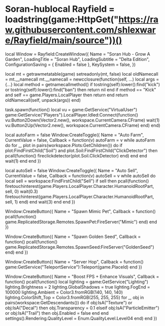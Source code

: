 # Soran-hublocal Rayfield = loadstring(game:HttpGet("https://raw.githubusercontent.com/shlexware/Rayfield/main/source"))()

local Window = Rayfield:CreateWindow({
	Name = "Soran Hub - Grow A Garden",
	LoadingTitle = "Soran Hub",
	LoadingSubtitle = "Delta Edition",
	ConfigurationSaving = { Enabled = false },
	KeySystem = false,
})

local mt = getrawmetatable(game)
setreadonly(mt, false)
local oldNamecall = mt.__namecall
mt.__namecall = newcclosure(function(self, ...)
	local args = {...}
	local method = getnamecallmethod()
	if tostring(self):lower():find("kick") or tostring(self):lower():find("ban") then
		return nil
	end
	if method == "Kick" and self == game.Players.LocalPlayer then
		return
	end
	return oldNamecall(self, unpack(args))
end)

task.spawn(function()
	local vu = game:GetService("VirtualUser")
	game:GetService("Players").LocalPlayer.Idled:Connect(function()
		vu:Button2Down(Vector2.new(), workspace.CurrentCamera.CFrame)
		wait(1)
		vu:Button2Up(Vector2.new(), workspace.CurrentCamera.CFrame)
	end)
end)

local autoFarm = false
Window:CreateToggle({
	Name = "Auto Farm",
	CurrentValue = false,
	Callback = function(v)
		autoFarm = v
		while autoFarm do
			for _, plot in pairs(workspace.Plots:GetChildren()) do
				if plot:FindFirstChild("Soil") and plot.Soil:FindFirstChild("ClickDetector") then
					pcall(function()
						fireclickdetector(plot.Soil.ClickDetector)
					end)
				end
			end
			wait(1)
		end
	end
})

local autoSell = false
Window:CreateToggle({
	Name = "Auto Sell",
	CurrentValue = false,
	Callback = function(v)
		autoSell = v
		while autoSell do
			local sell = workspace:FindFirstChild("Sell")
			if sell then
				pcall(function()
					firetouchinterest(game.Players.LocalPlayer.Character.HumanoidRootPart, sell, 0)
					wait(0.3)
					firetouchinterest(game.Players.LocalPlayer.Character.HumanoidRootPart, sell, 1)
				end)
			end
			wait(3)
		end
	end
})

Window:CreateButton({
	Name = "Spawn Mimic Pet",
	Callback = function()
		pcall(function()
			game.ReplicatedStorage.Remotes.SpawnPet:FireServer("Mimic")
		end)
	end
})

Window:CreateButton({
	Name = "Spawn Golden Seed",
	Callback = function()
		pcall(function()
			game.ReplicatedStorage.Remotes.SpawnSeed:FireServer("GoldenSeed")
		end)
	end
})

Window:CreateButton({
	Name = "Server Hop",
	Callback = function()
		game:GetService("TeleportService"):Teleport(game.PlaceId)
	end
})

Window:CreateButton({
	Name = "Boost FPS + Enhance Visuals",
	Callback = function()
		pcall(function()
			local lighting = game:GetService("Lighting")
			lighting.Brightness = 2
			lighting.GlobalShadows = true
			lighting.FogEnd = 100000
			lighting.Ambient = Color3.fromRGB(140, 140, 140)
			lighting.ColorShift_Top = Color3.fromRGB(255, 255, 255)
			for _, obj in pairs(workspace:GetDescendants()) do
				if obj:IsA("Texture") or obj:IsA("Decal") then
					obj.Transparency = 0.1
				elseif obj:IsA("ParticleEmitter") or obj:IsA("Trail") then
					obj.Enabled = false
				end
			end
			settings().Rendering.QualityLevel = Enum.QualityLevel.Level04
		end)
	end
})
